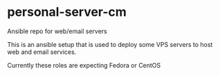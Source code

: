 # personal-server-cm
Ansible repo for web/email servers


This is an ansible setup that is used to deploy some VPS servers to host web and email services.

Currently these roles are expecting Fedora or CentOS
